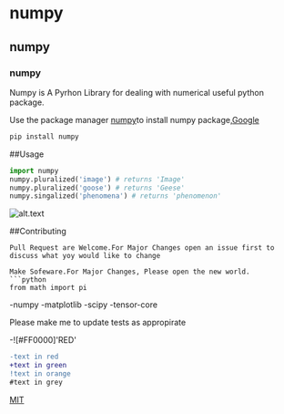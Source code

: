 # numpy
## numpy 
### numpy


Numpy is A Pyrhon Library for dealing with numerical useful python package.

Use the package manager [numpy](https://pip.pypa.io/en/stable/)to install numpy package,[Google](google.com)

```bash
pip install numpy
```

##Usage

```python
import numpy
numpy.pluralized('image') # returns 'Image'
numpy.pluralized('goose') # returns 'Geese'
numpy.singalized('phenomena') # returns 'phenomenon'
```


![alt.text](https://www.stellanandchewys.com/wp-content/uploads/maplechristmas.jpg)

##Contributing

```
Pull Request are Welcome.For Major Changes open an issue first to discuss what yoy would like to change
```

```
Make Sofeware.For Major Changes, Please open the new world.
```python
from math import pi
```
-numpy
-matplotlib
-scipy
-tensor-core

Please make me to update tests as appropirate

-![#FF0000]'RED'

```diff
-text in red
+text in green
!text in orange
#text in grey
```

[MIT](https://choosealicense.com/licenses/mit)
